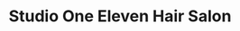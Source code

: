 ---
title: "Studio One Eleven Hair Salon"
url: /martinsburg/studio-one-eleven-hair-salon/
shop: Kosmetik
---